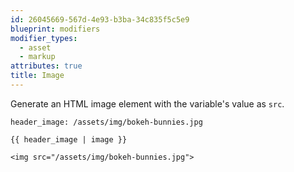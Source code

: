 ```yaml
---
id: 26045669-567d-4e93-b3ba-34c835f5c5e9
blueprint: modifiers
modifier_types:
  - asset
  - markup
attributes: true
title: Image
---
```

Generate an HTML image element with the variable's value as `src`.

```.language-yaml
header_image: /assets/img/bokeh-bunnies.jpg
```

```
{{ header_image | image }}
```

```.language-output
<img src="/assets/img/bokeh-bunnies.jpg">
```
